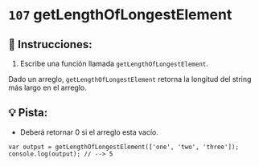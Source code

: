 # `107` getLengthOfLongestElement

## 📝 Instrucciones:

1. Escribe una función llamada `getLengthOfLongestElement`.

Dado un arreglo, `getLengthOfLongestElement` retorna la longitud del string más largo en el arreglo.

## :bulb: Pista:

* Deberá retornar 0 si el arreglo esta vacío.

```Js
var output = getLengthOfLongestElement(['one', 'two', 'three']);
console.log(output); // --> 5
```